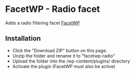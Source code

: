 FacetWP - Radio facet
=======================

Adds a radio filtering facet [FacetWP](https://facetwp.com/)

## Installation
* Click the "Download ZIP" button on this page.
* Unzip the folder and rename it to "facetwp-radio"
* Upload the folder into the /wp-content/plugins/ directory
* Activate the plugin (FacetWP must also be active)
